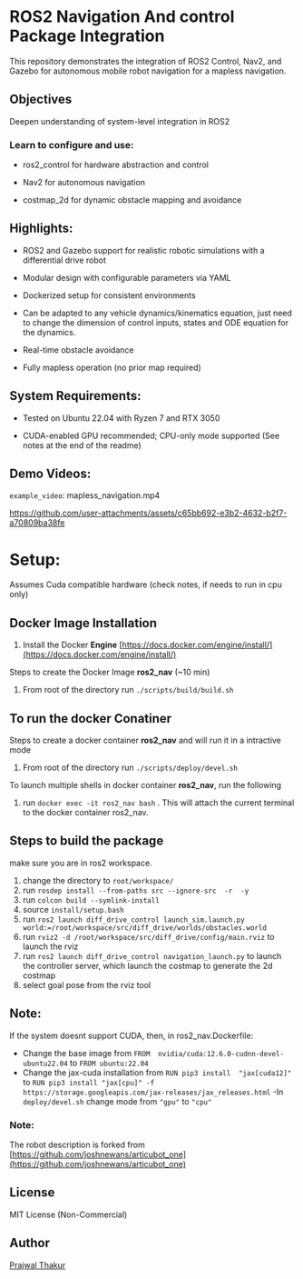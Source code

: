 # ROS2 Navigation And control Package Integration

This repository demonstrates the integration of ROS2 Control, Nav2, and Gazebo for autonomous mobile robot navigation for a mapless navigation.

## Objectives
Deepen understanding of system-level integration in ROS2

### Learn to configure and use:

- ros2_control for hardware abstraction and control

- Nav2 for autonomous navigation

- costmap_2d for dynamic obstacle mapping and avoidance

## Highlights: 
- ROS2 and Gazebo support for realistic robotic simulations with a differential drive robot

- Modular design with configurable parameters via YAML

- Dockerized setup for consistent environments

- Can be adapted to any vehicle dynamics/kinematics equation, just need to change the dimension of control inputs, states and  ODE equation for the dynamics.

- Real-time obstacle avoidance

- Fully mapless operation (no prior map required)

## System Requirements:

- Tested on Ubuntu 22.04 with Ryzen 7 and RTX 3050

- CUDA-enabled GPU recommended; CPU-only mode supported (See notes at the end of the readme)

## Demo Videos:

`example_video`: mapless_navigation.mp4



https://github.com/user-attachments/assets/c65bb692-e3b2-4632-b2f7-a70809ba38fe



# Setup:
Assumes Cuda compatible hardware (check notes, if needs to run in cpu only)
## Docker Image Installation 
1. Install the Docker **Engine** [https://docs.docker.com/engine/install/](https://docs.docker.com/engine/install/)

Steps to create the Docker Image **ros2_nav** (~10 min)
1. From root of the directory  run  `./scripts/build/build.sh`


## To run the docker Conatiner

Steps to create a docker container **ros2_nav** and will run it in a intractive mode

1. From root of the directory run `./scripts/deploy/devel.sh`

To launch multiple shells in docker container **ros2_nav**, run the following
1. run `docker exec -it ros2_nav bash` . This will attach the current terminal to the docker container ros2_nav. 

## Steps to build the package

make sure you are in ros2 workspace.
1. change the directory to `root/workspace/`
2. run `rosdep install --from-paths src --ignore-src  -r  -y`
3. run `colcon build --symlink-install`
4. source `install/setup.bash`
5. run `ros2 launch diff_drive_control launch_sim.launch.py world:=/root/workspace/src/diff_drive/worlds/obstacles.world`
6. run `rviz2 -d /root/workspace/src/diff_drive/config/main.rviz` to launch the rviz
7. run `ros2 launch diff_drive_control navigation_launch.py` to launch the controller server, which launch the costmap to generate the 2d costmap
8. select goal pose from the rviz tool     
     



<!-- ## Steps to run the simulation in simple python and Matplotlib simulation
1. run `cd root/workspace/src/non_ros`
2. run `python3 main.py`

### Discription of files
1. `main.py` : Main script to launch mppi function and visualization script
2. `dyn_visualization.py`: Script to simulate dynamics and visualization
3. `mppi.py`: Main logic for the mppi planner
4. `config/sim_config.yaml`: Configurations related to simulations, dynamics and mppi-planner

#### Note:
1. Obstacles, start, and goal positions can be randomly generated by changing the seed in `sim_config.yaml`
2. Currently, the start and goal are deterministically set and can be modified in `main.get_start_goal`



https://github.com/user-attachments/assets/f546e0e0-457c-4443-befe-497f6370a613



# Steps to run the simulation in ROS2
After building the package, run the following launch files
1. run `ros2 launch mppi_planner mppi_planner.launch.py`  
this will run the simulation node spawn the obstacles
2. run `ros2 run mppi_planner mppi_planner_node` 
this will run the mppi_planning_node.py which contains the mppi planning logic

note: It may happen that launching Gazebo for the first time fails or some elements are not spawned. In that case, stop the process and relaunch it.

### Discription of files
```
|-- config
|   |-- mppi_rviz.rviz
|   |-- sim_config.yaml
|-- launch
|   |-- mppi_planner.launch.py
|-- mppi_planner
|   |-- mppi_class.py
|   |-- mppi_planner_node.py
|   `-- spawn_cylinder.py

```
1. `mppi_planner.launch.py` : Launch file to run the simulation node spawn the obstacles
2. `mppi_class.py`: Script to run the mppi-planning algorithm
3. `spawn_cylinder.py`: Script to spawn the obstacles, included in launch file
3. `mppi_rviz.rviz`: Rviz Configuration
4. `sim_config.yaml`: Configurations related to simulations, dynamics and mppi-planner

#### Note:
1. Obstacles, goal positions are hard coded in  `mppi_planner/config/sim_config.yaml`
2. MPPI is aware of the all the static obstacles



https://github.com/user-attachments/assets/8f08e8bb-debb-4088-8320-08d60748fde6



## TO DO:
- [] Add Unit Test Cases
- [] Implement MPPI in C++
- [] Utilize the local costmap to generate motion plans using MPPI.
- [] CVar MPPI for stochastic dynamics -->


## Note:
If the system doesnt support CUDA, then, in ros2_nav.Dockerfile:
- Change the base image from  `FROM  nvidia/cuda:12.6.0-cudnn-devel-ubuntu22.04` to `FROM ubuntu:22.04`
- Change the jax-cuda installation from `RUN pip3 install  "jax[cuda12]" ` to  `RUN pip3 install "jax[cpu]" -f https://storage.googleapis.com/jax-releases/jax_releases.html`
-In `deploy/devel.sh` change mode from `"gpu"` to `"cpu"`

### Note:
The robot description is forked from [https://github.com/joshnewans/articubot_one](https://github.com/joshnewans/articubot_one) 
## License
MIT License (Non-Commercial)







## Author
[Prajwal Thakur](https://github.com/prajwalthakur) 

